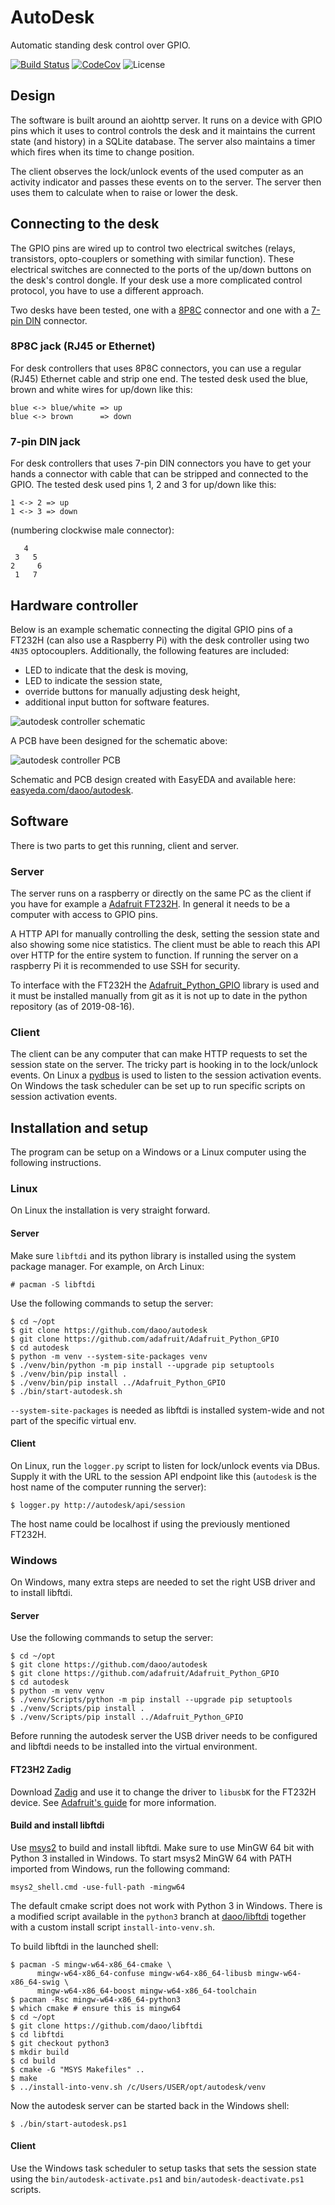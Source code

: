 # AutoDesk

Automatic standing desk control over GPIO.

[![Build Status](https://travis-ci.org/daoo/autodesk.svg?branch=master)](https://travis-ci.org/daoo/autodesk)
[![CodeCov](https://codecov.io/gh/daoo/autodesk/branch/master/graph/badge.svg)](https://codecov.io/gh/daoo/autodesk)
![License](https://img.shields.io/github/license/daoo/autodesk.svg)

## Design

The software is built around an aiohttp server. It runs on a device with GPIO
pins which it uses to control controls the desk and it maintains the current
state (and history) in a SQLite database. The server also maintains a timer
which fires when its time to change position.

The client observes the lock/unlock events of the used computer as an activity
indicator and passes these events on to the server. The server then uses
them to calculate when to raise or lower the desk.

## Connecting to the desk

The GPIO pins are wired up to control two electrical switches (relays,
transistors, opto-couplers or something with similar function). These
electrical switches are connected to the ports of the up/down buttons on the
desk's control dongle. If your desk use a more complicated control protocol,
you have to use a different approach.

Two desks have been tested, one with a
[8P8C](https://en.wikipedia.org/wiki/Modular_connector#8P8C) connector and one
with a [7-pin DIN](https://en.wikipedia.org/wiki/DIN_connector) connector.

### 8P8C jack (RJ45 or Ethernet)

For desk controllers that uses 8P8C connectors, you can use a regular (RJ45)
Ethernet cable and strip one end. The tested desk used the blue, brown and
white wires for up/down like this:

    blue <-> blue/white => up
    blue <-> brown      => down

### 7-pin DIN jack

For desk controllers that uses 7-pin DIN connectors you have to get your hands
a connector with cable that can be stripped and connected to the GPIO. The
tested desk used pins 1, 2 and 3 for up/down like this:

    1 <-> 2 => up
    1 <-> 3 => down

(numbering clockwise male connector):

       4
     3   5
    2     6
     1   7

## Hardware controller

Below is an example schematic connecting the digital GPIO pins of a FT232H (can
also use a Raspberry Pi) with the desk controller using two `4N35`
optocouplers. Additionally, the following features are included:

  * LED to indicate that the desk is moving,
  * LED to indicate the session state,
  * override buttons for manually adjusting desk height,
  * additional input button for software features.

![autodesk controller schematic](./schematic.png)

A PCB have been designed for the schematic above:

![autodesk controller PCB](./pcb.png)

Schematic and PCB design created with EasyEDA and available here:
[easyeda.com/daoo/autodesk](https://easyeda.com/daoo/autodesk).

## Software

There is two parts to get this running, client and server.

### Server

The server runs on a raspberry or directly on the same PC as the client if you have
for example a [Adafruit FT232H](https://learn.adafruit.com/adafruit-ft232h-breakout/overview).
In general it needs to be a computer with access to GPIO pins.

A HTTP API for manually controlling the desk, setting the session state and
also showing some nice statistics. The client must be able to reach this API
over HTTP for the entire system to function. If running the server on a
raspberry Pi it is recommended to use SSH for security.

To interface with the FT232H the
[Adafruit_Python_GPIO](https://github.com/adafruit/Adafruit_Python_GPIO)
library is used and it must be installed manually from git as it is not up to
date in the python repository (as of 2019-08-16).

### Client

The client can be any computer that can make HTTP requests to set the session
state on the server. The tricky part is hooking in to the lock/unlock events.
On Linux a [pydbus](https://github.com/LEW21/pydbus) is used to listen to the
session activation events. On Windows the task scheduler can be set up to run
specific scripts on session activation events.

## Installation and setup

The program can be setup on a Windows or a Linux computer using the following
instructions.

### Linux

On Linux the installation is very straight forward.

#### Server

Make sure `libftdi` and its python library is installed using the
system package manager. For example, on Arch Linux:

    # pacman -S libftdi

Use the following commands to setup the server:

    $ cd ~/opt
    $ git clone https://github.com/daoo/autodesk
    $ git clone https://github.com/adafruit/Adafruit_Python_GPIO
    $ cd autodesk
    $ python -m venv --system-site-packages venv
    $ ./venv/bin/python -m pip install --upgrade pip setuptools
    $ ./venv/bin/pip install .
    $ ./venv/bin/pip install ../Adafruit_Python_GPIO
    $ ./bin/start-autodesk.sh

`--system-site-packages` is needed as libftdi is installed
system-wide and not part of the specific virtual env.

#### Client

On Linux, run the `logger.py` script to listen for lock/unlock events via DBus.
Supply it with the URL to the session API endpoint like this (`autodesk` is the
host name of the computer running the server):

    $ logger.py http://autodesk/api/session

The host name could be localhost if using the previously mentioned FT232H.

### Windows

On Windows, many extra steps are needed to set the right USB driver and
to install libftdi.

#### Server

Use the following commands to setup the server:

    $ cd ~/opt
    $ git clone https://github.com/daoo/autodesk
    $ git clone https://github.com/adafruit/Adafruit_Python_GPIO
    $ cd autodesk
    $ python -m venv venv
    $ ./venv/Scripts/python -m pip install --upgrade pip setuptools
    $ ./venv/Scripts/pip install .
    $ ./venv/Scripts/pip install ../Adafruit_Python_GPIO

Before running the autodesk server the USB driver needs to be configured and
libftdi needs to be installed into the virtual environment.

#### FT23H2 Zadig

Download [Zadig](http://zadig.akeo.ie/) and use it to change the driver to
`libusbK` for the FT232H device. See [Adafruit's
guide](https://learn.adafruit.com/adafruit-ft232h-breakout/windows-setup) for
more information.

#### Build and install libftdi

Use [msys2](https://www.msys2.org/) to build and install libftdi. Make sure to
use MinGW 64 bit with Python 3 installed in Windows. To start msys2 MinGW 64
with PATH imported from Windows, run the following command:

    msys2_shell.cmd -use-full-path -mingw64

The default cmake script does not work with Python 3 in Windows. There is a
modified script available in the `python3` branch at
[daoo/libftdi](https://github.com/daoo/libftdi) together with a custom install
script `install-into-venv.sh`.

To build libftdi in the launched shell:

    $ pacman -S mingw-w64-x86_64-cmake \
          mingw-w64-x86_64-confuse mingw-w64-x86_64-libusb mingw-w64-x86_64-swig \
          mingw-w64-x86_64-boost mingw-w64-x86_64-toolchain
    $ pacman -Rsc mingw-w64-x86_64-python3
    $ which cmake # ensure this is mingw64
    $ cd ~/opt
    $ git clone https://github.com/daoo/libftdi
    $ cd libftdi
    $ git checkout python3
    $ mkdir build
    $ cd build
    $ cmake -G "MSYS Makefiles" ..
    $ make
    $ ../install-into-venv.sh /c/Users/USER/opt/autodesk/venv

Now the autodesk server can be started back in the Windows shell:

    $ ./bin/start-autodesk.ps1

#### Client

Use the Windows task scheduler to setup tasks that sets the session state using
the `bin/autodesk-activate.ps1` and `bin/autodesk-deactivate.ps1` scripts.
